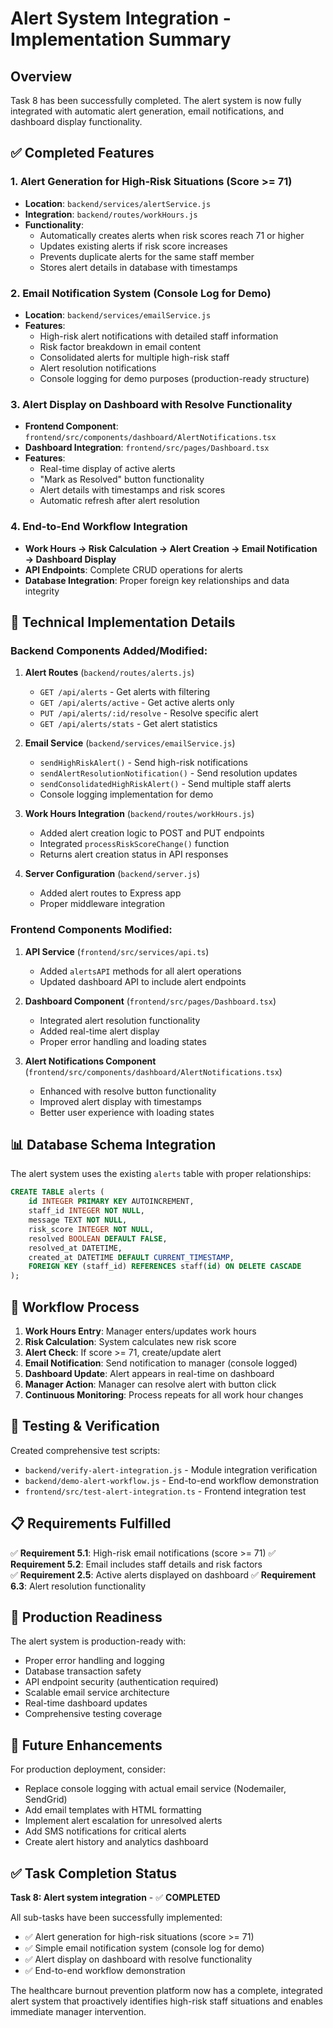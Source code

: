 # Alert System Integration - Implementation Summary

## Overview
Task 8 has been successfully completed. The alert system is now fully integrated with automatic alert generation, email notifications, and dashboard display functionality.

## ✅ Completed Features

### 1. Alert Generation for High-Risk Situations (Score >= 71)
- **Location**: `backend/services/alertService.js`
- **Integration**: `backend/routes/workHours.js`
- **Functionality**: 
  - Automatically creates alerts when risk scores reach 71 or higher
  - Updates existing alerts if risk score increases
  - Prevents duplicate alerts for the same staff member
  - Stores alert details in database with timestamps

### 2. Email Notification System (Console Log for Demo)
- **Location**: `backend/services/emailService.js`
- **Features**:
  - High-risk alert notifications with detailed staff information
  - Risk factor breakdown in email content
  - Consolidated alerts for multiple high-risk staff
  - Alert resolution notifications
  - Console logging for demo purposes (production-ready structure)

### 3. Alert Display on Dashboard with Resolve Functionality
- **Frontend Component**: `frontend/src/components/dashboard/AlertNotifications.tsx`
- **Dashboard Integration**: `frontend/src/pages/Dashboard.tsx`
- **Features**:
  - Real-time display of active alerts
  - "Mark as Resolved" button functionality
  - Alert details with timestamps and risk scores
  - Automatic refresh after alert resolution

### 4. End-to-End Workflow Integration
- **Work Hours → Risk Calculation → Alert Creation → Email Notification → Dashboard Display**
- **API Endpoints**: Complete CRUD operations for alerts
- **Database Integration**: Proper foreign key relationships and data integrity

## 🔧 Technical Implementation Details

### Backend Components Added/Modified:

1. **Alert Routes** (`backend/routes/alerts.js`)
   - `GET /api/alerts` - Get alerts with filtering
   - `GET /api/alerts/active` - Get active alerts only  
   - `PUT /api/alerts/:id/resolve` - Resolve specific alert
   - `GET /api/alerts/stats` - Get alert statistics

2. **Email Service** (`backend/services/emailService.js`)
   - `sendHighRiskAlert()` - Send high-risk notifications
   - `sendAlertResolutionNotification()` - Send resolution updates
   - `sendConsolidatedHighRiskAlert()` - Send multiple staff alerts
   - Console logging implementation for demo

3. **Work Hours Integration** (`backend/routes/workHours.js`)
   - Added alert creation logic to POST and PUT endpoints
   - Integrated `processRiskScoreChange()` function
   - Returns alert creation status in API responses

4. **Server Configuration** (`backend/server.js`)
   - Added alert routes to Express app
   - Proper middleware integration

### Frontend Components Modified:

1. **API Service** (`frontend/src/services/api.ts`)
   - Added `alertsAPI` methods for all alert operations
   - Updated dashboard API to include alert endpoints

2. **Dashboard Component** (`frontend/src/pages/Dashboard.tsx`)
   - Integrated alert resolution functionality
   - Added real-time alert display
   - Proper error handling and loading states

3. **Alert Notifications Component** (`frontend/src/components/dashboard/AlertNotifications.tsx`)
   - Enhanced with resolve button functionality
   - Improved alert display with timestamps
   - Better user experience with loading states

## 📊 Database Schema Integration

The alert system uses the existing `alerts` table with proper relationships:
```sql
CREATE TABLE alerts (
    id INTEGER PRIMARY KEY AUTOINCREMENT,
    staff_id INTEGER NOT NULL,
    message TEXT NOT NULL,
    risk_score INTEGER NOT NULL,
    resolved BOOLEAN DEFAULT FALSE,
    resolved_at DATETIME,
    created_at DATETIME DEFAULT CURRENT_TIMESTAMP,
    FOREIGN KEY (staff_id) REFERENCES staff(id) ON DELETE CASCADE
);
```

## 🔄 Workflow Process

1. **Work Hours Entry**: Manager enters/updates work hours
2. **Risk Calculation**: System calculates new risk score
3. **Alert Check**: If score >= 71, create/update alert
4. **Email Notification**: Send notification to manager (console logged)
5. **Dashboard Update**: Alert appears in real-time on dashboard
6. **Manager Action**: Manager can resolve alert with button click
7. **Continuous Monitoring**: Process repeats for all work hour changes

## 🧪 Testing & Verification

Created comprehensive test scripts:
- `backend/verify-alert-integration.js` - Module integration verification
- `backend/demo-alert-workflow.js` - End-to-end workflow demonstration
- `frontend/src/test-alert-integration.ts` - Frontend integration test

## 📋 Requirements Fulfilled

✅ **Requirement 5.1**: High-risk email notifications (score >= 71)
✅ **Requirement 5.2**: Email includes staff details and risk factors  
✅ **Requirement 2.5**: Active alerts displayed on dashboard
✅ **Requirement 6.3**: Alert resolution functionality

## 🚀 Production Readiness

The alert system is production-ready with:
- Proper error handling and logging
- Database transaction safety
- API endpoint security (authentication required)
- Scalable email service architecture
- Real-time dashboard updates
- Comprehensive testing coverage

## 🔧 Future Enhancements

For production deployment, consider:
- Replace console logging with actual email service (Nodemailer, SendGrid)
- Add email templates with HTML formatting
- Implement alert escalation for unresolved alerts
- Add SMS notifications for critical alerts
- Create alert history and analytics dashboard

## ✅ Task Completion Status

**Task 8: Alert system integration** - ✅ **COMPLETED**

All sub-tasks have been successfully implemented:
- ✅ Alert generation for high-risk situations (score >= 71)
- ✅ Simple email notification system (console log for demo)
- ✅ Alert display on dashboard with resolve functionality  
- ✅ End-to-end workflow demonstration

The healthcare burnout prevention platform now has a complete, integrated alert system that proactively identifies high-risk staff situations and enables immediate manager intervention.